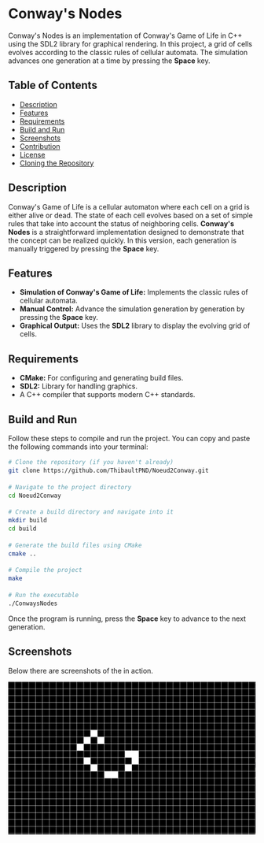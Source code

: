 # Conway's Nodes

Conway's Nodes is an implementation of Conway's Game of Life in C++ using the SDL2 library for graphical rendering. In this project, a grid of cells evolves according to the classic rules of cellular automata. The simulation advances one generation at a time by pressing the **Space** key.

## Table of Contents

- [Description](#description)
- [Features](#features)
- [Requirements](#requirements)
- [Build and Run](#build-and-run)
- [Screenshots](#screenshots)
- [Contribution](#contribution)
- [License](#license)
- [Cloning the Repository](#cloning-the-repository)

## Description

Conway's Game of Life is a cellular automaton where each cell on a grid is either alive or dead. The state of each cell evolves based on a set of simple rules that take into account the status of neighboring cells. **Conway's Nodes** is a straightforward implementation designed to demonstrate that the concept can be realized quickly. In this version, each generation is manually triggered by pressing the **Space** key.

## Features

- **Simulation of Conway's Game of Life:** Implements the classic rules of cellular automata.
- **Manual Control:** Advance the simulation generation by generation by pressing the **Space** key.
- **Graphical Output:** Uses the **SDL2** library to display the evolving grid of cells.

## Requirements

- **CMake:** For configuring and generating build files.
- **SDL2:** Library for handling graphics.
- A C++ compiler that supports modern C++ standards.

## Build and Run

Follow these steps to compile and run the project. You can copy and paste the following commands into your terminal:

```bash
# Clone the repository (if you haven't already)
git clone https://github.com/ThibaultPND/Noeud2Conway.git

# Navigate to the project directory
cd Noeud2Conway

# Create a build directory and navigate into it
mkdir build
cd build

# Generate the build files using CMake
cmake ..

# Compile the project
make

# Run the executable
./ConwaysNodes
```
Once the program is running, press the **Space** key to advance to the next generation.

## Screenshots
Below there are screenshots of the  in action.

![Exemple Screenshot](/assets/screen1.png)